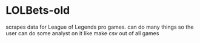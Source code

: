 # LOLBets-old
scrapes data for League of Legends pro games.
can do many things so the user can do some analyst on it like make csv out of all games
